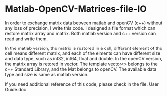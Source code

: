 # Matlab-OpenCV-Matrices-file-IO
In order to exchange matrix data between matlab and openCV (c++) without any loss of precision, I write this code. I designed a file format which can restore  matrix array and matrix. Both matlab version and c++ version can read and write them. 

In the matlab version, the matrix is restored in a cell, different element of the cell means different matrix, and each of the elments can have different size and data type, such as int32, int64, float and double. In the openCV version, the matrix array is retored in vector<Mat>. The template vector<> belongs to the c++ Standard Library, and the Mat belongs to openCV. The available data type and size is same as matlab version. 

If you need additional reference of this code, please check in the file.  User Guide.doc
